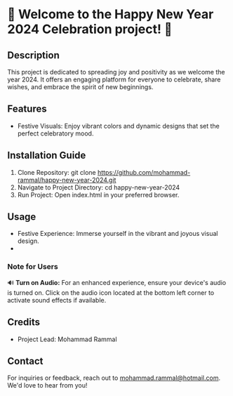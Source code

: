 
# 🎉 **Welcome to the Happy New Year 2024 Celebration project!** 🎉


Description
-----------
This project is dedicated to spreading joy and positivity as we welcome the year 2024. It offers an engaging platform for everyone to celebrate, share wishes, and embrace the spirit of new beginnings.

Features
--------
- Festive Visuals: Enjoy vibrant colors and dynamic designs that set the perfect celebratory mood.

Installation Guide
------------------
1. Clone Repository:
   git clone https://github.com/mohammad-rammal/happy-new-year-2024.git
2. Navigate to Project Directory:
   cd happy-new-year-2024
3. Run Project:
   Open index.html in your preferred browser.

Usage
-----
- Festive Experience: Immerse yourself in the vibrant and joyous visual design.
- 
### Note for Users
🔊 **Turn on Audio:** For an enhanced experience, ensure your device's audio is turned on. Click on the audio icon located at the bottom left corner to activate sound effects if available.

Credits
-------
- Project Lead: Mohammad Rammal

Contact
-------
For inquiries or feedback, reach out to mohammad.rammal@hotmail.com. We'd love to hear from you!
